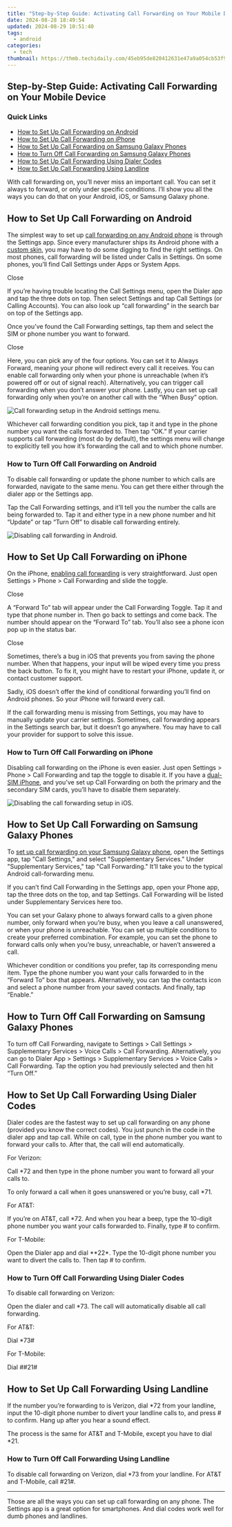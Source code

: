 ```yaml
---
title: "Step-by-Step Guide: Activating Call Forwarding on Your Mobile Device"
date: 2024-08-28 18:49:54
updated: 2024-08-29 10:51:40
tags:
  - android
categories:
  - tech
thumbnail: https://thmb.techidaily.com/45eb95de820412631e47a9a054cb53f933466e540c5b1bab0a26ad2ba80fd1a7.jpg
---
```


## Step-by-Step Guide: Activating Call Forwarding on Your Mobile Device

### Quick Links

* [How to Set Up Call Forwarding on Android](https://apple-account.techidaily.com/in-2024-how-to-remove-an-airtag-from-your-apple-id-account-from-iphone-12-mini-by-drfone-ios/)
* [How to Set Up Call Forwarding on iPhone](https://screen-mirror.techidaily.com/in-2024-overview-of-the-best-vivo-s18-pro-screen-mirroring-app-drfone-by-drfone-android/)
* [How to Set Up Call Forwarding on Samsung Galaxy Phones](https://article-tips.techidaily.com/discover-the-top-6-android-music-video-platforms/)
* [How to Turn Off Call Forwarding on Samsung Galaxy Phones](https://blog-min.techidaily.com/how-to-restore-wiped-music-on-motorola-edge-40-pro-by-fonelab-android-recover-music/)
* [How to Set Up Call Forwarding Using Dialer Codes](https://windows11.techidaily.com/approaches-to-fix-failed-launch-of-lunar-client-in-windows/)
* [How to Set Up Call Forwarding Using Landline](https://snapchat-videos.techidaily.com/new-2024-approved-kakaotalk-elites-flash-chats-on-snapchat/)

 With call forwarding on, you’ll never miss an important call. You can set it always to forward, or only under specific conditions. I’ll show you all the ways you can do that on your Android, iOS, or Samsung Galaxy phone.

##  How to Set Up Call Forwarding on Android

 The simplest way to set up [call forwarding on any Android phone](https://win-howtos.techidaily.com/expert-tips-for-fixing-the-lenovo-laptop-webcam-malfunction/) is through the Settings app. Since every manufacturer ships its Android phone with a [custom skin](https://android-location-track.techidaily.com/top-7-phone-number-locators-to-track-vivo-y200e-5g-location-drfone-by-drfone-virtual-android/), you may have to do some digging to find the right settings. On most phones, call forwarding will be listed under Calls in Settings. On some phones, you’ll find Call Settings under Apps or System Apps.

Close 

 If you’re having trouble locating the Call Settings menu, open the Dialer app and tap the three dots on top. Then select Settings and tap Call Settings (or Calling Accounts). You can also look up “call forwarding” in the search bar on top of the Settings app.

 Once you’ve found the Call Forwarding settings, tap them and select the SIM or phone number you want to forward.

Close 

 Here, you can pick any of the four options. You can set it to Always Forward, meaning your phone will redirect every call it receives. You can enable call forwarding only when your phone is unreachable (when it’s powered off or out of signal reach). Alternatively, you can trigger call forwarding when you don’t answer your phone. Lastly, you can set up call forwarding only when you’re on another call with the “When Busy” option.

![Call forwarding setup in the Android settings menu.](https://static1.howtogeekimages.com/wordpress/wp-content/uploads/2024/06/screenshot_2024-06-28-21-30-26-043_com-android-phone.jpg) 

 Whichever call forwarding condition you pick, tap it and type in the phone number you want the calls forwarded to. Then tap “OK.” If your carrier supports call forwarding (most do by default), the settings menu will change to explicitly tell you how it’s forwarding the call and to which phone number.

###  How to Turn Off Call Forwarding on Android

 To disable call forwarding or update the phone number to which calls are forwarded, navigate to the same menu. You can get there either through the dialer app or the Settings app.

 Tap the Call Forwarding settings, and it’ll tell you the number the calls are being forwarded to. Tap it and either type in a new phone number and hit “Update” or tap “Turn Off” to disable call forwarding entirely.

![Disabling call forwarding in Android.](https://static1.howtogeekimages.com/wordpress/wp-content/uploads/2024/06/screenshot_2024-06-28-21-43-04-819_com-android-phone.jpg) 

##  How to Set Up Call Forwarding on iPhone

 On the iPhone, [enabling call forwarding](https://video-content-creator.techidaily.com/updated-discover-the-best-public-domain-video-libraries-online-for-2024/) is very straightforward. Just open Settings > Phone > Call Forwarding and slide the toggle.

Close 

 A “Forward To” tab will appear under the Call Forwarding Toggle. Tap it and type that phone number in. Then go back to settings and come back. The number should appear on the “Forward To” tab. You’ll also see a phone icon pop up in the status bar.

Close 

 Sometimes, there’s a bug in iOS that prevents you from saving the phone number. When that happens, your input will be wiped every time you press the back button. To fix it, you might have to restart your iPhone, update it, or contact customer support.

 Sadly, iOS doesn’t offer the kind of conditional forwarding you’ll find on Android phones. So your iPhone will forward every call.

 If the call forwarding menu is missing from Settings, you may have to manually update your carrier settings. Sometimes, call forwarding appears in the Settings search bar, but it doesn’t go anywhere. You may have to call your provider for support to solve this issue.

###  How to Turn Off Call Forwarding on iPhone

 Disabling call forwarding on the iPhone is even easier. Just open Settings > Phone > Call Forwarding and tap the toggle to disable it. If you have a [dual-SIM iPhone](https://unlock-android.techidaily.com/how-to-unlock-honor-magic-5-pro-phone-password-without-factory-reset-by-drfone-android/), and you’ve set up Call Forwarding on both the primary and the secondary SIM cards, you’ll have to disable them separately.

![Disabling the call forwarding setup in iOS.](https://static1.howtogeekimages.com/wordpress/wp-content/uploads/2024/06/img_6078-1.png) 

##  How to Set Up Call Forwarding on Samsung Galaxy Phones

 To [set up call forwarding on your Samsung Galaxy phone](https://fake-location.techidaily.com/thinking-about-changing-your-netflix-region-without-a-vpn-on-vivo-g2-drfone-by-drfone-virtual-android/), open the Settings app, tap "Call Settings," and select "Supplementary Services." Under "Supplementary Services," tap "Call Forwarding." It’ll take you to the typical Android call-forwarding menu.

 If you can’t find Call Forwarding in the Settings app, open your Phone app, tap the three dots on the top, and tap Settings. Call Forwarding will be listed under Supplementary Services here too.

 You can set your Galaxy phone to always forward calls to a given phone number, only forward when you’re busy, when you leave a call unanswered, or when your phone is unreachable. You can set up multiple conditions to create your preferred combination. For example, you can set the phone to forward calls only when you’re busy, unreachable, or haven’t answered a call.

 Whichever condition or conditions you prefer, tap its corresponding menu item. Type the phone number you want your calls forwarded to in the “Forward To” box that appears. Alternatively, you can tap the contacts icon and select a phone number from your saved contacts. And finally, tap “Enable.”

##  How to Turn Off Call Forwarding on Samsung Galaxy Phones

 To turn off Call Forwarding, navigate to Settings > Call Settings > Supplementary Services > Voice Calls > Call Forwarding. Alternatively, you can go to Dialer App > Settings > Supplementary Services > Voice Calls > Call Forwarding. Tap the option you had previously selected and then hit “Turn Off.”

##  How to Set Up Call Forwarding Using Dialer Codes

 Dialer codes are the fastest way to set up call forwarding on any phone (provided you know the correct codes). You just punch in the code in the dialer app and tap call. While on call, type in the phone number you want to forward your calls to. After that, the call will end automatically.

 For Verizon:

 Call \*72 and then type in the phone number you want to forward all your calls to.

 To only forward a call when it goes unanswered or you’re busy, call \*71.

 For AT&T:

 If you’re on AT&T, call \*72\. And when you hear a beep, type the 10-digit phone number you want your calls forwarded to. Finally, type # to confirm.

 For T-Mobile:

 Open the Dialer app and dial \*\*22\*. Type the 10-digit phone number you want to divert the calls to. Then tap # to confirm.

###  How to Turn Off Call Forwarding Using Dialer Codes

 To disable call forwarding on Verizon:

 Open the dialer and call \*73\. The call will automatically disable all call forwarding.

 For AT&T:

 Dial \*73#

 For T-Mobile:

 Dial ##21#

##  How to Set Up Call Forwarding Using Landline

 If the number you’re forwarding to is Verizon, dial \*72 from your landline, input the 10-digit phone number to divert your landline calls to, and press # to confirm. Hang up after you hear a sound effect.

 The process is the same for AT&T and T-Mobile, except you have to dial \*21.

###  How to Turn Off Call Forwarding Using Landline

 To disable call forwarding on Verizon, dial \*73 from your landline. For AT&T and T-Mobile, call #21#.

---

 Those are all the ways you can set up call forwarding on any phone. The Settings app is a great option for smartphones. And dial codes work well for dumb phones and landlines.

<ins class="adsbygoogle"
     style="display:block"
     data-ad-format="autorelaxed"
     data-ad-client="ca-pub-7571918770474297"
     data-ad-slot="1223367746"></ins>



<ins class="adsbygoogle"
     style="display:block"
     data-ad-client="ca-pub-7571918770474297"
     data-ad-slot="8358498916"
     data-ad-format="auto"
     data-full-width-responsive="true"></ins>
